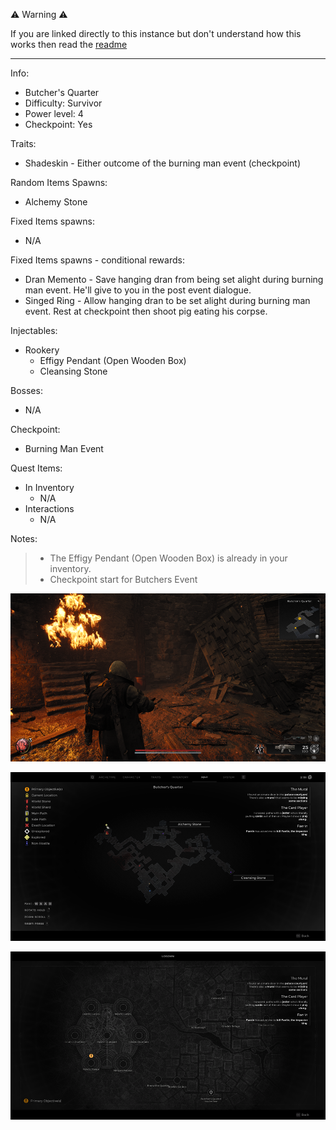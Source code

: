 ⚠️ Warning ⚠️

If you are linked directly to this instance but don't understand how this works then read the [readme](https://github.com/razeedazee/remnant2-instances/blob/main/README.md)

<hr>

Info:

- Butcher's Quarter
- Difficulty: Survivor
- Power level: 4
- Checkpoint: Yes

Traits:

- Shadeskin - Either outcome of the burning man event (checkpoint)

Random Items Spawns:

- Alchemy Stone

Fixed Items spawns:

- N/A

Fixed Items spawns - conditional rewards:

- Dran Memento - Save hanging dran from being set alight during burning man event. He'll give to you in the post event dialogue.
- Singed Ring - Allow hanging dran to be set alight during burning man event. Rest at checkpoint then shoot pig eating his corpse.

Injectables:

- Rookery
  - Effigy Pendant (Open Wooden Box)
  - Cleansing Stone

Bosses:

- N/A

Checkpoint:

- Burning Man Event

Quest Items:

- In Inventory
  - N/A
- Interactions
  - N/A

Notes:

> - The Effigy Pendant (Open Wooden Box) is already in your inventory.
> - Checkpoint start for Butchers Event

![](info/info.png)

![](info/mini-map.png)

![](info/travel-map.png)
